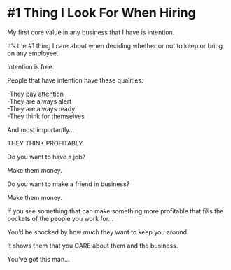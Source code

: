 # #1 Thing I Look For When Hiring

My first core value in any business that I have is intention.

It’s the #1 thing I care about when deciding whether or not to keep or bring on any employee.

Intention is free.

People that have intention have these qualities:

-They pay attention\
-They are always alert\
-They are always ready\
-They think for themselves

And most importantly…

THEY THINK PROFITABLY.

Do you want to have a job?

Make them money.

Do you want to make a friend in business?

Make them money.

If you see something that can make something more profitable that fills the pockets of the people you work for…

You’d be shocked by how much they want to keep you around.

It shows them that you CARE about them and the business.

You've got this man...
